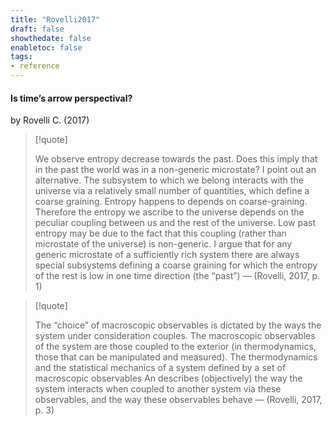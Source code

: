 ```yaml
---
title: "Rovelli2017"
draft: false
showthedate: false
enabletoc: false
tags:
- reference
---
```


#### **Is time’s arrow perspectival?**     
by Rovelli C. (2017)         





> [!quote] 
>
>We observe entropy decrease towards the past. Does this imply that in the past the world was in a non-generic microstate? I point out an alternative. The subsystem to which we belong interacts with the universe via a relatively small number of quantities, which define a coarse graining. Entropy happens to depends on coarse-graining. Therefore the entropy we ascribe to the universe depends on the peculiar coupling between us and the rest of the universe. Low past entropy may be due to the fact that this coupling (rather than microstate of the universe) is non-generic. I argue that for any generic microstate of a sufficiently rich system there are always special subsystems defining a coarse graining for which the entropy of the rest is low in one time direction (the “past”) —  (Rovelli, 2017, p. 1) 

> [!quote] 
>
>The “choice” of macroscopic observables is dictated by the ways the system under consideration couples. The macroscopic observables of the system are those coupled to the exterior (in thermodynamics, those that can be manipulated and measured). The thermodynamics and the statistical mechanics of a system defined by a set of macroscopic observables An describes (objectively) the way the system interacts when coupled to another system via these observables, and the way these observables behave —  (Rovelli, 2017, p. 3) 


